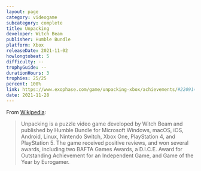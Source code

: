 ```yaml
---
layout: page
category: videogame
subcategory: complete
title: Unpacking
developer: Witch Beam
publisher: Humble Bundle
platform: Xbox
releaseDate: 2021-11-02
howlongtobeat: 5
difficulty: --
trophyGuide: --
durationHours: 3
trophies: 25/25
percent: 100%
link: https://www.exophase.com/game/unpacking-xbox/achievements/#2209141
date: 2021-11-28
---
```


From [Wikipedia](https://en.wikipedia.org/wiki/Unpacking_(video_game)):

> Unpacking is a puzzle video game developed by Witch Beam and published by Humble Bundle for Microsoft Windows, macOS, iOS, Android, Linux, Nintendo Switch, Xbox One, PlayStation 4, and PlayStation 5. The game received positive reviews, and won several awards, including two BAFTA Games Awards, a D.I.C.E. Award for Outstanding Achievement for an Independent Game, and Game of the Year by Eurogamer.
